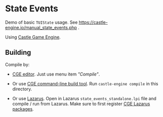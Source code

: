 # State Events

Demo of basic `TUIState` usage. See https://castle-engine.io/manual_state_events.php .

Using [Castle Game Engine](https://castle-engine.io/).

## Building

Compile by:

- [CGE editor](https://castle-engine.io/manual_editor.php). Just use menu item _"Compile"_.

- Or use [CGE command-line build tool](https://castle-engine.io/build_tool). Run `castle-engine compile` in this directory.

- Or use [Lazarus](https://www.lazarus-ide.org/). Open in Lazarus `state_events_standalone.lpi` file and compile / run from Lazarus. Make sure to first register [CGE Lazarus packages](https://castle-engine.io/documentation.php).

